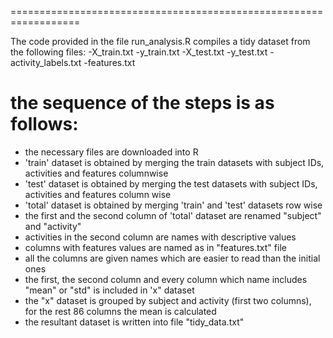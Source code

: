 
==================================================================

The code provided in the file run_analysis.R compiles a tidy dataset from the following files:
-X_train.txt
-y_train.txt
-X_test.txt
-y_test.txt
-activity_labels.txt
-features.txt


the sequence of the steps is as follows:
=========================================

- the necessary files are downloaded into R
- 'train' dataset is obtained by merging the train datasets with subject IDs, activities and features columnwise
- 'test' dataset is obtained by merging the test datasets with subject IDs, activities and features column wise
- 'total' dataset is obtained by merging 'train' and 'test' datasets row wise
- the first and the second column of 'total' dataset are renamed "subject" and "activity"
- activities in the second column are names with descriptive values
- columns with features values are named as in "features.txt" file
- all the columns are given names which are easier to read than the initial ones
- the first, the second column and every column which name includes "mean" or "std" is included in 'x" dataset
- the "x" dataset is grouped by subject and activity (first two columns), for the rest 86 columns the mean is calculated
- the resultant dataset is written into file "tidy_data.txt"






